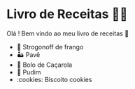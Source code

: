 # Livro de Receitas :man_cook:

Olá ! Bem vindo ao meu livro de receitas :wave:



- :chicken: Strogonoff de frango 
- :desert: Pavê 
- :cake: Bolo de Caçarola
- :custard: Pudim
- :cookies: Biscoito cookies

